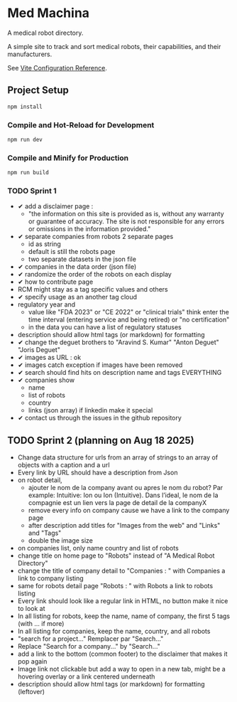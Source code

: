 # Med Machina

A medical robot directory. 

A simple site to track and sort medical robots, their capabilities, and their manufacturers.


See [Vite Configuration Reference](https://vite.dev/config/).

## Project Setup

```sh
npm install
```

### Compile and Hot-Reload for Development

```sh
npm run dev
```

### Compile and Minify for Production

```sh
npm run build
```

### TODO Sprint 1
- ✔ add a disclaimer page : 
  - "the information on this site is provided as is, without any warranty or guarantee of accuracy. The site is not responsible for any errors or omissions in the information provided."
- ✔ separate companies from robots 2 separate pages
  - id as string
  - default is still the robots page
  - two separate datasets in the json file
- ✔ companies in the data order (json file)
- ✔ randomize the order of the robots on each display
- ✔ how to contribute page  
- RCM might stay as a tag specific values and others
- ✔ specify usage as an another tag cloud
- regulatory year and 
  - value like "FDA 2023" or "CE 2022" or "clinical trials" think enter the time interval (entering service and being retired) or "no certification"
  - in the data you can have a list of regulatory statuses
- description should allow html tags (or markdown) for formatting
- ✔ change the deguet brothers to "Aravind S. Kumar" "Anton Deguet" "Joris Deguet" 
- ✔ images as URL : ok 
- ✔ images catch exception if images have been removed
- ✔ search should find hits on description name and tags EVERYTHING
- ✔ companies show
  - name
  - list of robots
  - country
  - links (json array) if linkedin make it special
- ✔ contact us through the issues in the github repository

## TODO Sprint 2 (planning on Aug 18 2025)

- Change data structure for urls from an array of strings to an array of objects with a caption and a url
- Every link by URL should have a description from Json
- on robot detail, 
  - ajouter le nom de la company avant ou apres le nom du robot?  Par example: Intuitive: Ion ou Ion (Intuitive).  Dans l’ideal, le nom de la compagnie est un lien vers la page de detail de la companyX
  - remove every info on company cause we have a link to the company page
  - after description add titles for "Images from the web" and "Links" and "Tags"
  - double the image size
- on companies list, only name country and list of robots
- change title on home page to "Robots" instead of "A Medical Robot Directory"
- change the title of company detail to "Companies : <company name>" with Companies a link to company listing
- same for robots detail page "Robots : <robot name>" with Robots a link to robots listing
- Every link should look like a regular link in HTML, no button make it nice to look at
- In all listing for robots, keep the name, name of company, the first 5 tags (with ... if more)
- In all listing for companies, keep the name, country, and all robots   
- "search for a project..."  Remplacer par "Search..."
- Replace "Search for a company..." by "Search..."
- add a link to the bottom (common footer) to the disclaimer that makes it pop again
- Image link not clickable but add a way to open in a new tab, might be a hovering overlay or a link centered underneath
- description should allow html tags (or markdown) for formatting (leftover)
  
